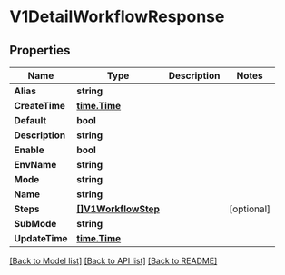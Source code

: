 # V1DetailWorkflowResponse

## Properties

Name | Type | Description | Notes
------------ | ------------- | ------------- | -------------
**Alias** | **string** |  | 
**CreateTime** | [**time.Time**](time.Time.md) |  | 
**Default** | **bool** |  | 
**Description** | **string** |  | 
**Enable** | **bool** |  | 
**EnvName** | **string** |  | 
**Mode** | **string** |  | 
**Name** | **string** |  | 
**Steps** | [**[]V1WorkflowStep**](V1WorkflowStep.md) |  | [optional] 
**SubMode** | **string** |  | 
**UpdateTime** | [**time.Time**](time.Time.md) |  | 

[[Back to Model list]](../README.md#documentation-for-models) [[Back to API list]](../README.md#documentation-for-api-endpoints) [[Back to README]](../README.md)


